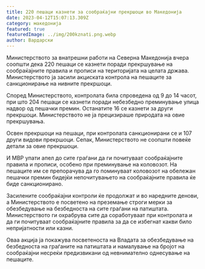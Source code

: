 ```yaml
---
title: 220 пешаци казнети за сообраќајни прекршоци во Македонија
date: 2023-04-12T15:07:13.309Z
category: македонија
featured: true
featuredImage: ../img/200kznati.png.webp
author: Вардарски
---
```


Министерството за внатрешни работи на Северна Македонија вчера соопшти дека 220 пешаци се казнети поради прекршување на сообраќајните правила и прописи на територијата на целата држава. Министерството ја засили акциската контрола на пешаците за санкционирање на нивните прекршоци.

Според Министерството, контролата била спроведена од 9 до 14 часот, при што 204 пешаци се казнети поради небезбедно преминување улица надвор од пешачки премин. Останатите 16 се казнети за други прекршоци. Министерството не ја прецизираше природата на овие прекршувања.

Освен прекршоци на пешаци, при контролата санкционирани се и 107 други видови прекршоци. Сепак, Министерството не соопшти повеќе детали за овие прекршоци.

И МВР упати апел до сите граѓани да ги почитуваат сообраќајните правила и прописи, особено при преминување на коловозот. На пешаците им се препорачува да го поминуваат коловозот на обележан пешачки премин бидејќи непочитувањето на сообраќајните правила ќе биде санкционирано.

Засилените сообраќајни контроли ќе продолжат и во наредните денови, а Министерството е посветено на преземање строги мерки за обезбедување на безбедноста на сите граѓани на патиштата. Министерството ги охрабрува сите да соработуваат при контролата и да ги почитуваат сообраќајните правила за да се избегнат какви било непријатности или казни.

Оваа акција ја покажува посветеноста на Владата за обезбедување на безбедноста на граѓаните на патиштата и намалување на бројот на сообраќајни несреќи предизвикани од невнимателно однесување на пешаците.
